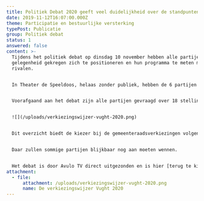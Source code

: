 ```yaml
---
title: Politiek Debat 2020 geeft veel duidelijkheid over de standpunten van partijen
date: 2019-11-12T16:07:00.000Z
theme: Participatie en bestuurlijke versterking
typePost: Publicatie
group: Politiek debat
status: 1
answered: false
content: >-
  Tijdens het politiek debat op dinsdag 10 november hebben alle partijen de
  gelegenheid gekregen zich te positioneren en hun programma te meten met hun
  rivalen.


  In Theater de Speeldoos, helaas zonder publiek, hebben de 6 partijen standpunten kunnen innemen over een groot aantal stellingen. Deze stellingen waren het resultaat van een grote hoeveelheid bewonersvragen over diverse onderwerpen zoals Wonen en Voorzieningen, Verkeer en Veiligheid, Gezonde en schone Lucht en Natuurbehoud, Burgerparticipatie, Financiën en transparante Besluitvorming.


  Voorafgaand aan het debat zijn alle partijen gevraagd over 18 stellingen hun standpunten in te nemen. Alleen Gemeentebelangen en VVD waren niet bereid deze vooraf bekend te maken. Per stelling werden de standpunten gepresenteerd en konden de partijen hun standpunten toelichten. Het resultaat van het debat leverde het volgende overzicht op:


  ![](/uploads/verkiezingswijzer-vught-2020.png)


  Dit overzicht biedt de kiezer bij de gemeenteraadsverkiezingen volgende week een goed inzicht in de posities van de verschillende partijen. Sommige posities van partijen zijn helaas onbekend, omdat deze niet vooraf beschikbaar zijn gesteld. Alle partijen bevestigen de stelling: Vanaf 2021 worden bewoners in een vroeg stadium - dus al vanaf de ideefase en eerste planfase - actief betrokken bij projecten die van invloed zijn op hun woonomgeving. 


  Daar zullen sommige partijen blijkbaar nog aan moeten wennen.


  Het debat is door Avulo TV direct uitgezonden en is hier [terug te kijken](https://www.youtube.com/watch?v=HDzXWk-Oyk0&feature=youtu.be).
attachment:
  - file:
      attachment: /uploads/verkiezingswijzer-vught-2020.png
      name: De verkiezingswijzer Vught 2020
---
```


